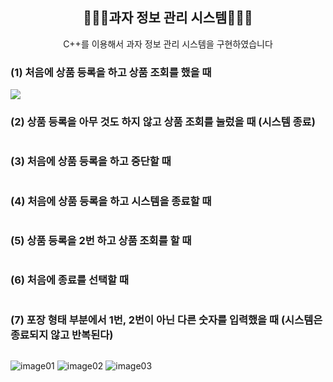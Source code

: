 
<div align="center">
<h2> 🧑🏻‍💻과자 정보 관리 시스템🧑🏻‍💻 </h2>
C++를 이용해서 과자 정보 관리 시스템을 구현하였습니다
</div>

<h3> (1) 처음에 상품 등록을 하고 상품 조회를 했을 때   </h3>
<img src = "https://github.com/kbsneues/SnackSystem/assets/66941439/b6a7fac1-75d8-4d62-9d6f-6d83bcaaddd1" />

<h3> (2) 상품 등록을 아무 것도 하지 않고 상품 조회를 눌렀을 때 (시스템 종료) </h3>
<img src = "" />

<h3> (3) 처음에 상품 등록을 하고 중단할 때    </h3>
<img src = "" />

<h3> (4) 처음에 상품 등록을 하고 시스템을 종료할 때     </h3>
<img src = "" />

<h3> (5) 상품 등록을 2번 하고 상품 조회를 할 때 </h3>
<img src = "" />

<h3> (6) 처음에 종료를 선택할 때    </h3>
<img src = "" />

<h3> (7) 포장 형태 부분에서 1번, 2번이 아닌 다른 숫자를 입력했을 때 (시스템은 종료되지 않고 반복된다)    </h3>
<img src = "" />

![image01](https://github.com/kbsneues/SnackSystem/assets/66941439/b6a7fac1-75d8-4d62-9d6f-6d83bcaaddd1)
![image02](https://github.com/kbsneues/SnackSystem/assets/66941439/b2812b07-04ba-4cd8-9f4c-dbf21e5ca509)
![image03](https://github.com/kbsneues/SnackSystem/assets/66941439/f4f0a80f-1f79-4a1c-844c-5535e8140363)
